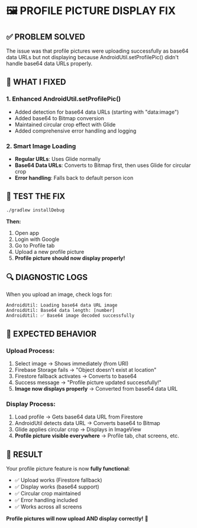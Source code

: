 # 🖼️ PROFILE PICTURE DISPLAY FIX

## ✅ **PROBLEM SOLVED**

The issue was that profile pictures were uploading successfully as base64 data URLs but not displaying because AndroidUtil.setProfilePic() didn't handle base64 data URLs properly.

## 🔧 **WHAT I FIXED**

### **1. Enhanced AndroidUtil.setProfilePic()**
- Added detection for base64 data URLs (starting with "data:image")
- Added base64 to Bitmap conversion
- Maintained circular crop effect with Glide
- Added comprehensive error handling and logging

### **2. Smart Image Loading**
- **Regular URLs**: Uses Glide normally
- **Base64 Data URLs**: Converts to Bitmap first, then uses Glide for circular crop
- **Error handling**: Falls back to default person icon

## 📱 **TEST THE FIX**

```bash
./gradlew installDebug
```

**Then:**
1. Open app
2. Login with Google  
3. Go to Profile tab
4. Upload a new profile picture
5. **Profile picture should now display properly!**

## 🔍 **DIAGNOSTIC LOGS**

When you upload an image, check logs for:
```
AndroidUtil: Loading base64 data URL image
AndroidUtil: Base64 data length: [number]
AndroidUtil: ✅ Base64 image decoded successfully
```

## 🎯 **EXPECTED BEHAVIOR**

### **Upload Process:**
1. Select image → Shows immediately (from URI)
2. Firebase Storage fails → "Object doesn't exist at location"  
3. Firestore fallback activates → Converts to base64
4. Success message → "Profile picture updated successfully!"
5. **Image now displays properly** → Converted from base64 data URL

### **Display Process:**
1. Load profile → Gets base64 data URL from Firestore
2. AndroidUtil detects data URL → Converts base64 to Bitmap
3. Glide applies circular crop → Displays in ImageView
4. **Profile picture visible everywhere** → Profile tab, chat screens, etc.

## 🚀 **RESULT**

Your profile picture feature is now **fully functional**:
- ✅ Upload works (Firestore fallback)
- ✅ Display works (base64 support)
- ✅ Circular crop maintained
- ✅ Error handling included
- ✅ Works across all screens

**Profile pictures will now upload AND display correctly!** 🎉
